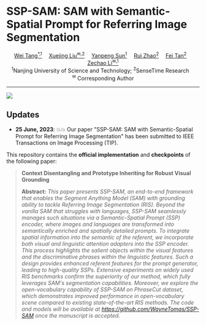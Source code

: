 # SSP-SAM: SAM with Semantic-Spatial Prompt for Referring Image Segmentation

<!-- <p align="center" width="100%">
<img src="ISEKAI_overview.png"  width="80%" height="80%">
</p> -->

<div>
<div align="center">
    <a href='https://scholar.google.com/citations?user=D-27eLIAAAAJ&hl=zh-CN' target='_blank'>Wei Tang<sup>*,1</sup></a>&emsp;
    <a href='https://scholar.google.com.hk/citations?hl=zh-CN&user=SVQYcYcAAAAJ' target='_blank'>Xuejing Liu<sup>&#x2709,2</sup></a>&emsp;
    <a href='https://scholar.google.com.hk/citations?user=a3FI8c4AAAAJ&hl=zh-CN' target='_blank'>Yanpeng Sun<sup>1</sup></a>&emsp;
    <a href='https://scholar.google.com/citations?user=1c9oQNMAAAAJ&hl=zh-CN' target='_blank'>Rui Zhao<sup>2</sup></a>&emsp;
    <a href='https://scholar.google.com/citations?hl=zh-CN&user=IhYATC0AAAAJ&view_op=list_works&sortby=pubdate' target='_blank'>Fei Tan<sup>2</sup></a>&emsp;
    <a href='https://imag-njust.net/zechaoli/' target='_blank'>Zechao Li<sup>&#x2709,1</sup></a>
</div>
<div>
<div align="center">
    <sup>1</sup>Nanjing University of Science and Technology;
    <sup>2</sup>SenseTime Research&emsp;
    </br>
    <sup>&#x2709</sup> Corresponding Author
    
</div>
 
 -----------------

![](https://black.readthedocs.io/en/stable/_static/license.svg)

## Updates
- **25 June, 2023**: :boom::boom:  Our paper "SSP-SAM: SAM with Semantic-Spatial Prompt for Referring Image Segmentation" has been submitted to IEEE Transactions on Image Processing (TIP).

This repository contains the **official implementation** and **checkpoints** of the following paper:

> **Context Disentangling and Prototype Inheriting for Robust Visual Grounding**<br>
> 
>
> **Abstract:** *This paper presents SSP-SAM, an end-to-end framework that enables the Segment Anything Model (SAM) with grounding ability to tackle Referring Image Segmentation (RIS). Beyond the vanilla SAM that struggles with languages, SSP-SAM seamlessly manages such situations via a Semantic-Spatial Prompt (SSP) encoder, where images and languages are transformed into semantically enriched and spatially detailed prompts. To integrate spatial information into the semantic of the referent, we incorporate both visual and linguistic attention adapters into the SSP encoder. This process highlights the salient objects within the visual features and the discriminative phrases within the linguistic features. Such a design provides enhanced referent features for the prompt generator, leading to high-quality SSPs. Extensive experiments on widely used RIS benchmarks confirm the superiority of our method, which fully leverages SAM's segmentation capabilities. Moreover, we explore the open-vocabulary capability of SSP-SAM on PhraseCut dataset, which demonstrates improved performance in open-vocabulary scene compared to existing state-of-the-art RIS methods. The code and models will be available at https://github.com/WayneTomas/SSP-SAM once the manuscript is accepted.*

